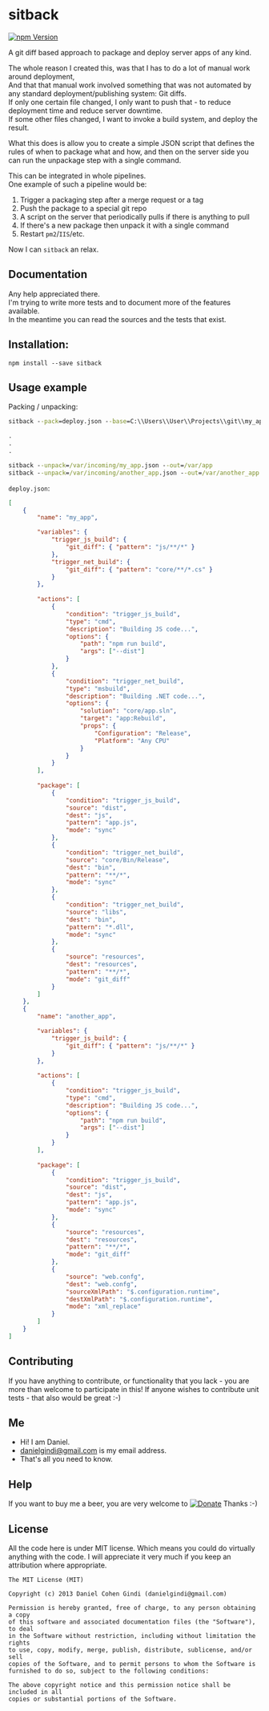 # sitback

[![npm Version](https://badge.fury.io/js/sitback.png)](https://npmjs.org/package/sitback)

A git diff based approach to package and deploy server apps of any kind.

The whole reason I created this, was that I has to do a lot of manual work around deployment,  
And that that manual work involved something that was not automated by any standard deployment/publishing system: Git diffs.  
If only one certain file changed, I only want to push that - to reduce deployment time and reduce server downtime.  
If some other files changed, I want to invoke a build system, and deploy the result.  

What this does is allow you to create a simple JSON script that defines the rules of when to package what and how, and then on the server side you can run the unpackage step with a single command.  

This can be integrated in whole pipelines.  
One example of such a pipeline would be:
1. Trigger a packaging step after a merge request or a tag
2. Push the package to a special git repo
3. A script on the server that periodically pulls if there is anything to pull
4. If there's a new package then unpack it with a single command
5. Restart `pm2`/`IIS`/etc.

Now I can `sitback` an relax.

## Documentation

Any help appreciated there.  
I'm trying to write more tests and to document more of the features available.  
In the meantime you can read the sources and the tests that exist.  

## Installation:

```
npm install --save sitback
```
  
## Usage example

Packing / unpacking:

```cmd
sitback --pack=deploy.json --base=C:\\Users\\User\\Projects\\git\\my_app" --out=C:\\Users\\User\\Projects\\out --git-from=prod_latest --git-to=prod_next

.
.
.

sitback --unpack=/var/incoming/my_app.json --out=/var/app
sitback --unpack=/var/incoming/another_app.json --out=/var/another_app
```

`deploy.json`:
```json
[
    {
        "name": "my_app",

        "variables": {
            "trigger_js_build": {
                "git_diff": { "pattern": "js/**/*" }
            },
            "trigger_net_build": {
                "git_diff": { "pattern": "core/**/*.cs" }
            }
        },
        
        "actions": [
            {
                "condition": "trigger_js_build",
                "type": "cmd",
                "description": "Building JS code...",
                "options": {
                    "path": "npm run build",
                    "args": ["--dist"]
                }
            },
            {
                "condition": "trigger_net_build",
                "type": "msbuild",
                "description": "Building .NET code...",
                "options": {
                    "solution": "core/app.sln",
                    "target": "app:Rebuild",
                    "props": {
                        "Configuration": "Release",
                        "Platform": "Any CPU"
                    }
                }
            }
        ],
        
        "package": [
            {
                "condition": "trigger_js_build",
                "source": "dist",
                "dest": "js",
                "pattern": "app.js",
                "mode": "sync"
            },
            {
                "condition": "trigger_net_build",
                "source": "core/Bin/Release",
                "dest": "bin",
                "pattern": "**/*",
                "mode": "sync"
            },
            {
                "condition": "trigger_net_build",
                "source": "libs",
                "dest": "bin",
                "pattern": "*.dll",
                "mode": "sync"
            },
            {
                "source": "resources",
                "dest": "resources",
                "pattern": "**/*",
                "mode": "git_diff"
            }
        ]
    },
    {
        "name": "another_app",

        "variables": {
            "trigger_js_build": {
                "git_diff": { "pattern": "js/**/*" }
            }
        },
        
        "actions": [
            {
                "condition": "trigger_js_build",
                "type": "cmd",
                "description": "Building JS code...",
                "options": {
                    "path": "npm run build",
                    "args": ["--dist"]
                }
            }
        ],
        
        "package": [
            {
                "condition": "trigger_js_build",
                "source": "dist",
                "dest": "js",
                "pattern": "app.js",
                "mode": "sync"
            },
            {
                "source": "resources",
                "dest": "resources",
                "pattern": "**/*",
                "mode": "git_diff"
            },
            {
                "source": "web.confg",
                "dest": "web.confg",
                "sourceXmlPath": "$.configuration.runtime",
                "destXmlPath": "$.configuration.runtime",
                "mode": "xml_replace"
            }
        ]
    }
]
```


## Contributing

If you have anything to contribute, or functionality that you lack - you are more than welcome to participate in this!
If anyone wishes to contribute unit tests - that also would be great :-)

## Me
* Hi! I am Daniel.
* danielgindi@gmail.com is my email address.
* That's all you need to know.

## Help

If you want to buy me a beer, you are very welcome to
[![Donate](https://www.paypalobjects.com/en_US/i/btn/btn_donate_LG.gif)](https://www.paypal.com/cgi-bin/webscr?cmd=_s-xclick&hosted_button_id=G6CELS3E997ZE)
 Thanks :-)

## License

All the code here is under MIT license. Which means you could do virtually anything with the code.
I will appreciate it very much if you keep an attribution where appropriate.

    The MIT License (MIT)

    Copyright (c) 2013 Daniel Cohen Gindi (danielgindi@gmail.com)

    Permission is hereby granted, free of charge, to any person obtaining a copy
    of this software and associated documentation files (the "Software"), to deal
    in the Software without restriction, including without limitation the rights
    to use, copy, modify, merge, publish, distribute, sublicense, and/or sell
    copies of the Software, and to permit persons to whom the Software is
    furnished to do so, subject to the following conditions:

    The above copyright notice and this permission notice shall be included in all
    copies or substantial portions of the Software.
